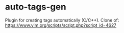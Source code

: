 # auto-tags-gen
Plugin for creating tags automatically (C/C++). Clone of: https://www.vim.org/scripts/script.php?script_id=4627
